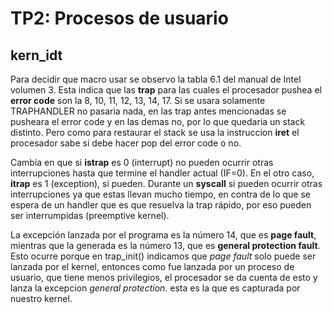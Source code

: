 TP2: Procesos de usuario
========================

kern_idt
---------
 Para decidir que macro usar se observo la tabla 6.1 del manual de Intel volumen 3. Esta indica que las **trap** para las cuales el procesador pushea el **error code** son la 8, 10, 11, 12, 13, 14, 17. Si se usara solamente TRAPHANDLER no pasaria nada, en las trap antes mencionadas se pusheara el error code y en las demas no, por lo que quedaria un stack distinto. Pero como para restaurar el stack se usa la instruccion **iret** el procesador sabe si debe hacer pop del error code o no.

 Cambia en que si **istrap** es 0 (interrupt) no pueden ocurrir otras interrupciones hasta que termine el handler actual (IF=0). En el otro caso, **itrap** es 1 (exception), si pueden. Durante un **syscall** si pueden ocurrir otras interrupciones ya que estas llevan mucho tiempo, en contra de lo que se espera de un handler que es que resuelva la trap rápido, por eso pueden ser interrumpidas (preemptive kernel).

 La excepción lanzada por el programa es la número 14, que es **page fault**, mientras que la generada es la número 13, que es **general protection fault**. Esto ocurre porque en trap_init() indicamos que *page fault* solo puede ser lanzada por el kernel, entonces como fue lanzada por un proceso de usuario, que tiene menos privilegios, el procesador se da cuenta de esto y lanza la excepcion *general protection*. esta es la que es capturada por nuestro kernel.
